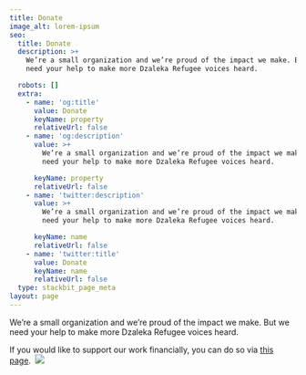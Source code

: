 ```yaml
---
title: Donate
image_alt: lorem-ipsum
seo:
  title: Donate
  description: >+
    We’re a small organization and we’re proud of the impact we make. But we
    need your help to make more Dzaleka Refugee voices heard.

  robots: []
  extra:
    - name: 'og:title'
      value: Donate
      keyName: property
      relativeUrl: false
    - name: 'og:description'
      value: >+
        We’re a small organization and we’re proud of the impact we make. But we
        need your help to make more Dzaleka Refugee voices heard.

      keyName: property
      relativeUrl: false
    - name: 'twitter:description'
      value: >+
        We’re a small organization and we’re proud of the impact we make. But we
        need your help to make more Dzaleka Refugee voices heard.

      keyName: name
      relativeUrl: false
    - name: 'twitter:title'
      value: Donate
      keyName: name
      relativeUrl: false
  type: stackbit_page_meta
layout: page
---
```

We’re a small organization and we’re proud of the impact we make. But we need your help to make more Dzaleka Refugee voices heard.

If you would like to support our work financially, you can do so via [this page](https://www.paypal.com/donate?hosted_button_id=RVSXPU74SV238).
 ![](https://www.paypal.com/en_AU/i/scr/pixel.gif)

